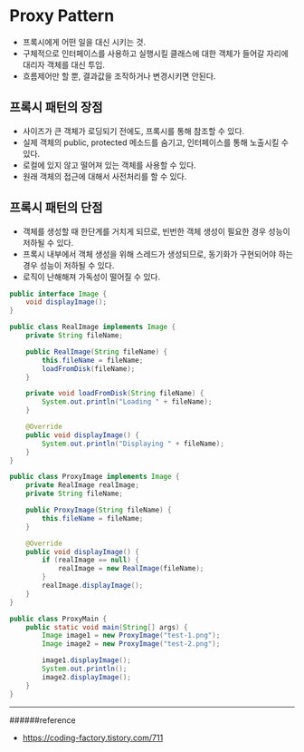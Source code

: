 # Proxy Pattern
- 프록시에게 어떤 일을 대신 시키는 것.
- 구체적으로 인터페이스를 사용하고 실행시킬 클래스에 대한 객체가 들어갈 자리에 대리자 객체를 대신 투입.
- 흐름제어만 할 뿐, 결과값을 조작하거나 변경시키면 안된다.

## 프록시 패턴의 장점
- 사이즈가 큰 객체가 로딩되기 전에도, 프록시를 통해 참조할 수 있다.
- 실제 객체의 public, protected 메소드를 숨기고, 인터페이스를 통해 노출시킬 수 있다.
- 로컬에 있지 않고 떨어져 있는 객체를 사용할 수 있다.
- 원래 객체의 접근에 대해서 사전처리를 할 수 있다.

## 프록시 패턴의 단점
- 객체를 생성할 때 한단계를 거치게 되므로, 빈번한 객체 생성이 필요한 경우 성능이 저하될 수 있다.
- 프록시 내부에서 객체 생성을 위해 스레드가 생성되므로, 동기화가 구현되어야 하는 경우 성능이 저하될 수 있다.
- 로직이 난해해져 가독성이 떨어질 수 있다.

```java
public interface Image {
	void displayImage();
}

public class RealImage implements Image {
	private String fileName;

	public RealImage(String fileName) {
		this.fileName = fileName;
		loadFromDisk(fileName);
	}

	private void loadFromDisk(String fileName) {
		System.out.println("Loading " + fileName);
	}

	@Override
	public void displayImage() {
		System.out.println("Displaying " + fileName);
	}
}

public class ProxyImage implements Image {
	private RealImage realImage;
	private String fileName;

	public ProxyImage(String fileName) {
		this.fileName = fileName;
	}

	@Override
	public void displayImage() {
		if (realImage == null) {
			realImage = new RealImage(fileName);
		}
		realImage.displayImage();
	}
}

public class ProxyMain {
	public static void main(String[] args) {
		Image image1 = new ProxyImage("test-1.png");
		Image image2 = new ProxyImage("test-2.png");

		image1.displayImage();
		System.out.println();
		image2.displayImage();
	}
}
```
----
######reference
- https://coding-factory.tistory.com/711

